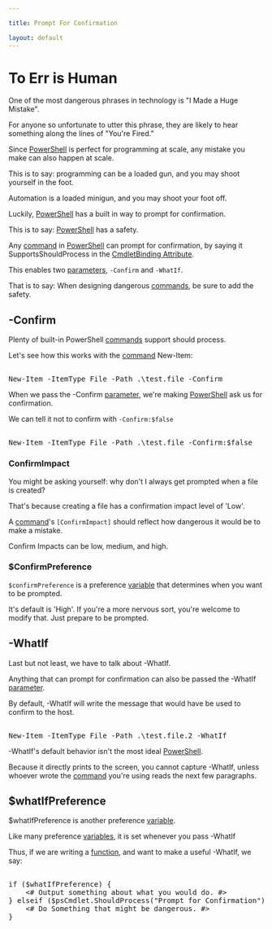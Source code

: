 ```yaml
---

title: Prompt For Confirmation

layout: default
---
```


# To Err is Human

One of the most dangerous phrases in technology is "I Made a Huge Mistake".

For anyone so unfortunate to utter this phrase, they are likely to hear something along the lines of "You're Fired."

Since [PowerShell](/PowerShell) is perfect for programming at scale, any mistake you make can also happen at scale.

This is to say: programming can be a loaded gun, and you may shoot yourself in the foot.

Automation is a loaded minigun, and you may shoot your foot off.

Luckily, [PowerShell](/PowerShell) has a built in way to prompt for confirmation.

This is to say: [PowerShell](/PowerShell) has a safety.

Any [command](/PowerShell/Commands) in [PowerShell](/PowerShell) can prompt for confirmation, by saying it SupportsShouldProcess in the [CmdletBinding Attribute](/PowerShell/Attributes/CmdletBinding-Attribute).

This enables two [parameters](/PowerShell/Parameters), `-Confirm` and `-WhatIf`.

That is to say: When designing dangerous [commands](/PowerShell/Commands), be sure to add the safety.

## -Confirm

Plenty of built-in PowerShell [commands](/PowerShell/Commands) support should process.

Let's see how this works with the [command](/PowerShell/Commands) New-Item:

<pre><br/><span class='Warning'>New-Item</span>&nbsp;<span class='Magenta'>-ItemType</span>&nbsp;<span class='Verbose'>File</span>&nbsp;<span class='Magenta'>-Path</span>&nbsp;<span class='Verbose'>.\test.file</span>&nbsp;<span class='Magenta'>-Confirm</span><br/></pre>

When we pass the -Confirm [parameter](/PowerShell/Parameters), we're making [PowerShell](/PowerShell) ask us for confirmation.

We can tell it not to confirm with `-Confirm:$false`

<pre><br/><span class='Warning'>New-Item</span>&nbsp;<span class='Magenta'>-ItemType</span>&nbsp;<span class='Verbose'>File</span>&nbsp;<span class='Magenta'>-Path</span>&nbsp;<span class='Verbose'>.\test.file</span>&nbsp;<span class='Magenta'>-Confirm:</span><span class='Warning'>$false</span><br/></pre>

### ConfirmImpact

You might be asking yourself: why don't I always get prompted when a file is created?

That's because creating a file has a confirmation impact level of 'Low'.

A [command](/PowerShell/Commands)'s `[ConfirmImpact]` should reflect how dangerous it would be to make a mistake.

Confirm Impacts can be low, medium, and high.

### $ConfirmPreference

`$confirmPreference` is a preference [variable](/PowerShell/Variables) that determines when you want to be prompted.

It's default is 'High'.  If you're a more nervous sort, you're welcome to modify that.  Just prepare to be prompted.

## -WhatIf

Last but not least, we have to talk about -WhatIf.

Anything that can prompt for confirmation can also be passed the -WhatIf [parameter](/PowerShell/Parameters).

By default, -WhatIf will write the message that would have be used to confirm to the host.

<pre><br/><span class='Warning'>New-Item</span>&nbsp;<span class='Magenta'>-ItemType</span>&nbsp;<span class='Verbose'>File</span>&nbsp;<span class='Magenta'>-Path</span>&nbsp;<span class='Verbose'>.\test.file.2</span>&nbsp;<span class='Magenta'>-WhatIf</span><br/></pre>

-WhatIf's default behavior isn't the most ideal [PowerShell](/PowerShell).

Because it directly prints to the screen, you cannot capture -WhatIf, 
unless whoever wrote the [command](/PowerShell/Commands) you're using reads the next few paragraphs.

## $whatIfPreference

$whatIfPreference is another preference [variable](/PowerShell/Variables).

Like many preference [variables](/PowerShell/Variables), it is set whenever you pass -WhatIf

Thus, if we are writing a [function](/PowerShell/Functions), and want to make a useful -WhatIf, we say:

<pre><br/><span class='Verbose'>if</span>&nbsp;<span class='Magenta'>(</span><span class='Warning'>$whatIfPreference</span><span class='Magenta'>)</span>&nbsp;<span class='Magenta'>{</span><br/>&nbsp;&nbsp;&nbsp;&nbsp;<span class='Success'><# Output something about what you would do. #></span>&nbsp;<br/><span class='Magenta'>}</span>&nbsp;<span class='Verbose'>elseif</span>&nbsp;<span class='Magenta'>(</span><span class='Warning'>$psCmdlet</span><span class='Magenta'>.</span><span class='Output'>ShouldProcess</span><span class='Magenta'>(</span><span class='Verbose'>"Prompt for Confirmation"</span><span class='Magenta'>)</span><span class='Magenta'>)</span>&nbsp;<span class='Magenta'>{</span><br/>&nbsp;&nbsp;&nbsp;&nbsp;<span class='Success'><# Do Something that might be dangerous. #></span><br/><span class='Magenta'>}</span><br/></pre>
